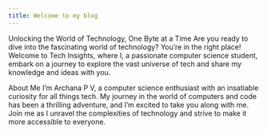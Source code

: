 ```yaml
---
title: Welcome to my blog
---
```

Unlocking the World of Technology, One Byte at a Time Are you ready to dive into the fascinating world of technology? You’re in the right place! Welcome to Tech Insights, where I, a passionate computer science student, embark on a journey to explore the vast universe of tech and share my knowledge and ideas with you.

About Me I’m Archana P V, a computer science enthusiast with an insatiable curiosity for all things tech. My journey in the world of computers and code has been a thrilling adventure, and I’m excited to take you along with me. Join me as I unravel the complexities of technology and strive to make it more accessible to everyone.


